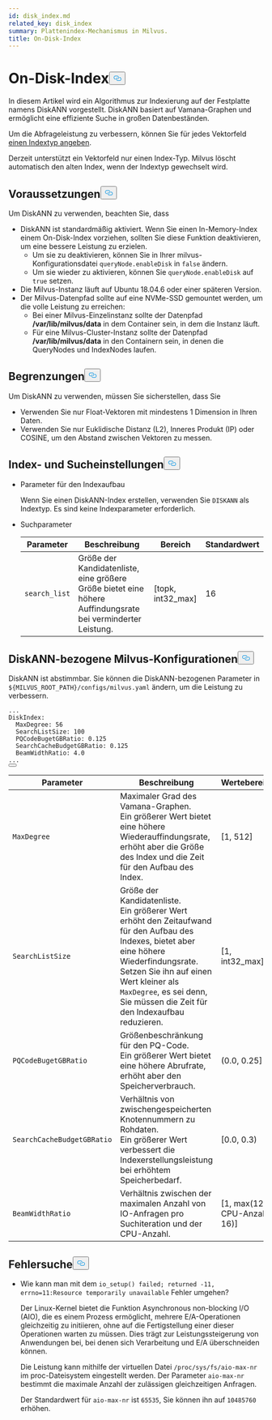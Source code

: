 ```yaml
---
id: disk_index.md
related_key: disk_index
summary: Plattenindex-Mechanismus in Milvus.
title: On-Disk-Index
---
```

<h1 id="On-disk-Index" class="common-anchor-header">On-Disk-Index<button data-href="#On-disk-Index" class="anchor-icon" translate="no">
      <svg translate="no"
        aria-hidden="true"
        focusable="false"
        height="20"
        version="1.1"
        viewBox="0 0 16 16"
        width="16"
      >
        <path
          fill="#0092E4"
          fill-rule="evenodd"
          d="M4 9h1v1H4c-1.5 0-3-1.69-3-3.5S2.55 3 4 3h4c1.45 0 3 1.69 3 3.5 0 1.41-.91 2.72-2 3.25V8.59c.58-.45 1-1.27 1-2.09C10 5.22 8.98 4 8 4H4c-.98 0-2 1.22-2 2.5S3 9 4 9zm9-3h-1v1h1c1 0 2 1.22 2 2.5S13.98 12 13 12H9c-.98 0-2-1.22-2-2.5 0-.83.42-1.64 1-2.09V6.25c-1.09.53-2 1.84-2 3.25C6 11.31 7.55 13 9 13h4c1.45 0 3-1.69 3-3.5S14.5 6 13 6z"
        ></path>
      </svg>
    </button></h1><p>In diesem Artikel wird ein Algorithmus zur Indexierung auf der Festplatte namens DiskANN vorgestellt. DiskANN basiert auf Vamana-Graphen und ermöglicht eine effiziente Suche in großen Datenbeständen.</p>
<p>Um die Abfrageleistung zu verbessern, können Sie für jedes Vektorfeld <a href="/docs/de/index-vector-fields.md">einen Indextyp angeben</a>.</p>
<div class="alert note"> 
Derzeit unterstützt ein Vektorfeld nur einen Index-Typ. Milvus löscht automatisch den alten Index, wenn der Indextyp gewechselt wird.</div>
<h2 id="Prerequisites" class="common-anchor-header">Voraussetzungen<button data-href="#Prerequisites" class="anchor-icon" translate="no">
      <svg translate="no"
        aria-hidden="true"
        focusable="false"
        height="20"
        version="1.1"
        viewBox="0 0 16 16"
        width="16"
      >
        <path
          fill="#0092E4"
          fill-rule="evenodd"
          d="M4 9h1v1H4c-1.5 0-3-1.69-3-3.5S2.55 3 4 3h4c1.45 0 3 1.69 3 3.5 0 1.41-.91 2.72-2 3.25V8.59c.58-.45 1-1.27 1-2.09C10 5.22 8.98 4 8 4H4c-.98 0-2 1.22-2 2.5S3 9 4 9zm9-3h-1v1h1c1 0 2 1.22 2 2.5S13.98 12 13 12H9c-.98 0-2-1.22-2-2.5 0-.83.42-1.64 1-2.09V6.25c-1.09.53-2 1.84-2 3.25C6 11.31 7.55 13 9 13h4c1.45 0 3-1.69 3-3.5S14.5 6 13 6z"
        ></path>
      </svg>
    </button></h2><p>Um DiskANN zu verwenden, beachten Sie, dass</p>
<ul>
<li>DiskANN ist standardmäßig aktiviert. Wenn Sie einen In-Memory-Index einem On-Disk-Index vorziehen, sollten Sie diese Funktion deaktivieren, um eine bessere Leistung zu erzielen.<ul>
<li>Um sie zu deaktivieren, können Sie in Ihrer milvus-Konfigurationsdatei <code translate="no">queryNode.enableDisk</code> in <code translate="no">false</code> ändern.</li>
<li>Um sie wieder zu aktivieren, können Sie <code translate="no">queryNode.enableDisk</code> auf <code translate="no">true</code> setzen.</li>
</ul></li>
<li>Die Milvus-Instanz läuft auf Ubuntu 18.04.6 oder einer späteren Version.</li>
<li>Der Milvus-Datenpfad sollte auf eine NVMe-SSD gemountet werden, um die volle Leistung zu erreichen:<ul>
<li>Bei einer Milvus-Einzelinstanz sollte der Datenpfad <strong>/var/lib/milvus/data</strong> in dem Container sein, in dem die Instanz läuft.</li>
<li>Für eine Milvus-Cluster-Instanz sollte der Datenpfad <strong>/var/lib/milvus/data</strong> in den Containern sein, in denen die QueryNodes und IndexNodes laufen.</li>
</ul></li>
</ul>
<h2 id="Limits" class="common-anchor-header">Begrenzungen<button data-href="#Limits" class="anchor-icon" translate="no">
      <svg translate="no"
        aria-hidden="true"
        focusable="false"
        height="20"
        version="1.1"
        viewBox="0 0 16 16"
        width="16"
      >
        <path
          fill="#0092E4"
          fill-rule="evenodd"
          d="M4 9h1v1H4c-1.5 0-3-1.69-3-3.5S2.55 3 4 3h4c1.45 0 3 1.69 3 3.5 0 1.41-.91 2.72-2 3.25V8.59c.58-.45 1-1.27 1-2.09C10 5.22 8.98 4 8 4H4c-.98 0-2 1.22-2 2.5S3 9 4 9zm9-3h-1v1h1c1 0 2 1.22 2 2.5S13.98 12 13 12H9c-.98 0-2-1.22-2-2.5 0-.83.42-1.64 1-2.09V6.25c-1.09.53-2 1.84-2 3.25C6 11.31 7.55 13 9 13h4c1.45 0 3-1.69 3-3.5S14.5 6 13 6z"
        ></path>
      </svg>
    </button></h2><p>Um DiskANN zu verwenden, müssen Sie sicherstellen, dass Sie</p>
<ul>
<li>Verwenden Sie nur Float-Vektoren mit mindestens 1 Dimension in Ihren Daten.</li>
<li>Verwenden Sie nur Euklidische Distanz (L2), Inneres Produkt (IP) oder COSINE, um den Abstand zwischen Vektoren zu messen.</li>
</ul>
<h2 id="Index-and-search-settings" class="common-anchor-header">Index- und Sucheinstellungen<button data-href="#Index-and-search-settings" class="anchor-icon" translate="no">
      <svg translate="no"
        aria-hidden="true"
        focusable="false"
        height="20"
        version="1.1"
        viewBox="0 0 16 16"
        width="16"
      >
        <path
          fill="#0092E4"
          fill-rule="evenodd"
          d="M4 9h1v1H4c-1.5 0-3-1.69-3-3.5S2.55 3 4 3h4c1.45 0 3 1.69 3 3.5 0 1.41-.91 2.72-2 3.25V8.59c.58-.45 1-1.27 1-2.09C10 5.22 8.98 4 8 4H4c-.98 0-2 1.22-2 2.5S3 9 4 9zm9-3h-1v1h1c1 0 2 1.22 2 2.5S13.98 12 13 12H9c-.98 0-2-1.22-2-2.5 0-.83.42-1.64 1-2.09V6.25c-1.09.53-2 1.84-2 3.25C6 11.31 7.55 13 9 13h4c1.45 0 3-1.69 3-3.5S14.5 6 13 6z"
        ></path>
      </svg>
    </button></h2><ul>
<li><p>Parameter für den Indexaufbau</p>
<p>Wenn Sie einen DiskANN-Index erstellen, verwenden Sie <code translate="no">DISKANN</code> als Indextyp. Es sind keine Indexparameter erforderlich.</p></li>
<li><p>Suchparameter</p>
<table>
<thead>
<tr><th>Parameter</th><th>Beschreibung</th><th>Bereich</th><th>Standardwert</th></tr>
</thead>
<tbody>
<tr><td><code translate="no">search_list</code></td><td>Größe der Kandidatenliste, eine größere Größe bietet eine höhere Auffindungsrate bei verminderter Leistung.</td><td>[topk, int32_max]</td><td>16</td></tr>
</tbody>
</table>
</li>
</ul>
<h2 id="DiskANN-related-Milvus-configurations" class="common-anchor-header">DiskANN-bezogene Milvus-Konfigurationen<button data-href="#DiskANN-related-Milvus-configurations" class="anchor-icon" translate="no">
      <svg translate="no"
        aria-hidden="true"
        focusable="false"
        height="20"
        version="1.1"
        viewBox="0 0 16 16"
        width="16"
      >
        <path
          fill="#0092E4"
          fill-rule="evenodd"
          d="M4 9h1v1H4c-1.5 0-3-1.69-3-3.5S2.55 3 4 3h4c1.45 0 3 1.69 3 3.5 0 1.41-.91 2.72-2 3.25V8.59c.58-.45 1-1.27 1-2.09C10 5.22 8.98 4 8 4H4c-.98 0-2 1.22-2 2.5S3 9 4 9zm9-3h-1v1h1c1 0 2 1.22 2 2.5S13.98 12 13 12H9c-.98 0-2-1.22-2-2.5 0-.83.42-1.64 1-2.09V6.25c-1.09.53-2 1.84-2 3.25C6 11.31 7.55 13 9 13h4c1.45 0 3-1.69 3-3.5S14.5 6 13 6z"
        ></path>
      </svg>
    </button></h2><p>DiskANN ist abstimmbar. Sie können die DiskANN-bezogenen Parameter in <code translate="no">${MILVUS_ROOT_PATH}/configs/milvus.yaml</code> ändern, um die Leistung zu verbessern.</p>
<pre><code translate="no" class="language-YAML">...
DiskIndex:
  MaxDegree: 56
  SearchListSize: 100
  PQCodeBugetGBRatio: 0.125
  SearchCacheBudgetGBRatio: 0.125
  BeamWidthRatio: 4.0
...
<button class="copy-code-btn"></button></code></pre>
<table>
<thead>
<tr><th>Parameter</th><th>Beschreibung</th><th>Wertebereich</th><th>Standardwert</th></tr>
</thead>
<tbody>
<tr><td><code translate="no">MaxDegree</code></td><td>Maximaler Grad des Vamana-Graphen. <br/> Ein größerer Wert bietet eine höhere Wiederauffindungsrate, erhöht aber die Größe des Index und die Zeit für den Aufbau des Index.</td><td>[1, 512]</td><td>56</td></tr>
<tr><td><code translate="no">SearchListSize</code></td><td>Größe der Kandidatenliste. <br/> Ein größerer Wert erhöht den Zeitaufwand für den Aufbau des Indexes, bietet aber eine höhere Wiederfindungsrate. <br/> Setzen Sie ihn auf einen Wert kleiner als <code translate="no">MaxDegree</code>, es sei denn, Sie müssen die Zeit für den Indexaufbau reduzieren.</td><td>[1, int32_max]</td><td>100</td></tr>
<tr><td><code translate="no">PQCodeBugetGBRatio</code></td><td>Größenbeschränkung für den PQ-Code. <br/> Ein größerer Wert bietet eine höhere Abrufrate, erhöht aber den Speicherverbrauch.</td><td>(0.0, 0.25]</td><td>0.125</td></tr>
<tr><td><code translate="no">SearchCacheBudgetGBRatio</code></td><td>Verhältnis von zwischengespeicherten Knotennummern zu Rohdaten. <br/> Ein größerer Wert verbessert die Indexerstellungsleistung bei erhöhtem Speicherbedarf.</td><td>[0.0, 0.3)</td><td>0.10</td></tr>
<tr><td><code translate="no">BeamWidthRatio</code></td><td>Verhältnis zwischen der maximalen Anzahl von IO-Anfragen pro Suchiteration und der CPU-Anzahl.</td><td>[1, max(128 / CPU-Anzahl, 16)]</td><td>4.0</td></tr>
</tbody>
</table>
<h2 id="Troubleshooting" class="common-anchor-header">Fehlersuche<button data-href="#Troubleshooting" class="anchor-icon" translate="no">
      <svg translate="no"
        aria-hidden="true"
        focusable="false"
        height="20"
        version="1.1"
        viewBox="0 0 16 16"
        width="16"
      >
        <path
          fill="#0092E4"
          fill-rule="evenodd"
          d="M4 9h1v1H4c-1.5 0-3-1.69-3-3.5S2.55 3 4 3h4c1.45 0 3 1.69 3 3.5 0 1.41-.91 2.72-2 3.25V8.59c.58-.45 1-1.27 1-2.09C10 5.22 8.98 4 8 4H4c-.98 0-2 1.22-2 2.5S3 9 4 9zm9-3h-1v1h1c1 0 2 1.22 2 2.5S13.98 12 13 12H9c-.98 0-2-1.22-2-2.5 0-.83.42-1.64 1-2.09V6.25c-1.09.53-2 1.84-2 3.25C6 11.31 7.55 13 9 13h4c1.45 0 3-1.69 3-3.5S14.5 6 13 6z"
        ></path>
      </svg>
    </button></h2><ul>
<li><p>Wie kann man mit dem <code translate="no">io_setup() failed; returned -11, errno=11:Resource temporarily unavailable</code> Fehler umgehen?</p>
<p>Der Linux-Kernel bietet die Funktion Asynchronous non-blocking I/O (AIO), die es einem Prozess ermöglicht, mehrere E/A-Operationen gleichzeitig zu initiieren, ohne auf die Fertigstellung einer dieser Operationen warten zu müssen. Dies trägt zur Leistungssteigerung von Anwendungen bei, bei denen sich Verarbeitung und E/A überschneiden können.</p>
<p>Die Leistung kann mithilfe der virtuellen Datei <code translate="no">/proc/sys/fs/aio-max-nr</code> im proc-Dateisystem eingestellt werden. Der Parameter <code translate="no">aio-max-nr</code> bestimmt die maximale Anzahl der zulässigen gleichzeitigen Anfragen.</p>
<p>Der Standardwert für <code translate="no">aio-max-nr</code> ist <code translate="no">65535</code>, Sie können ihn auf <code translate="no">10485760</code> erhöhen.</p></li>
</ul>

